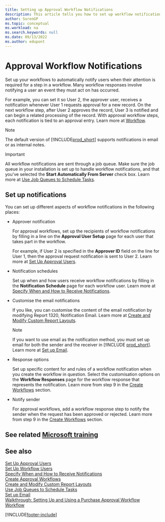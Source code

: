 ```yaml
---
title: Setting up Approval Workflow Notifications
description: This article tells you how to set up workflow notifications to alert a user that an event has occurred that they must react to; a workflow response is required.
author: SorenGP
ms.topic: conceptual
ms.workload: na
ms.search.keywords: null
ms.date: 09/13/2022
ms.author: edupont
---
```

# <a name="approval-workflow-notifications"></a>Approval Workflow Notifications

Set up your workflows to automatically notify users when their attention is required for a step in a workflow. Many workflow responses involve notifying a user an event they must act on has occurred.

For example, you can set it so User 2, the approver user, receives a notification whenever User 1 requests approval for a new record. On the next workflow step, after User 2 approves the record, User 3 is notified and can begin a related processing of the record. With approval workflow steps, each notification is tied to an approval entry. Learn more at [Workflow](across-workflow.md).  

> [!NOTE]  
> The default version of [!INCLUDE[prod_short](includes/prod_short.md)] supports notifications in email or as internal notes.  

> [!IMPORTANT]  
> All workflow notifications are sent through a job queue. Make sure the job queue in your installation is set up to handle workflow notifications, and that you've selected the **Start Automatically From Server** check box. Learn more at [Use Job Queues to Schedule Tasks](admin-job-queues-schedule-tasks.md).

## <a name="set-up-notifications"></a>Set up notifications

You can set up different aspects of workflow notifications in the following places:  

* Approver notification

  For approval workflows, set up the recipients of workflow notifications by filling in a line on the **Approval User Setup** page for each user that takes part in the workflow.  

  For example, if User 2 is specified in the **Approver ID** field on the line for User 1, then the approval request notification is sent to User 2. Learn more at [Set Up Approval Users](across-how-to-set-up-approval-users.md). 
  
* Notification schedules

  Set up when and how users receive workflow notifications by filling in the **Notification Schedule** page for each workflow user. Learn more at [Specify When and How to Receive Notifications](across-how-to-specify-when-and-how-to-receive-notifications.md). 
  
* Customise the email notifications

  If you like, you can customise the content of the email notification by modifying Report 1320, Notification Email. Learn more at [Create and Modify Custom Report Layouts](ui-how-create-custom-report-layout.md).  

  > [!NOTE]
  > If you want to use email as the notification method, you must set up email for both the sender and the receiver in [!INCLUDE [prod_short](includes/prod_short.md)]. Learn more at [Set up Email](admin-how-setup-email.md).
  
* Response options

  Set up specific content for and rules of a workflow notification when you create the workflow in question. Select the customisation options on the **Workflow Responses** page for the workflow response that represents the notification. Learn more from step 9 in the [Create Workflows](across-how-to-create-workflows.md#to-create-a-workflow) section. 
  
* Notify sender

  For approval workflows, add a workflow response step to notify the sender when the request has been approved or rejected. Learn more from step 9 in the [Create Workflows](across-how-to-create-workflows.md#to-create-a-workflow) section.   

## <a name="see-related-microsoft-training"></a>See related [Microsoft training](/training/modules/create-workflows/)

## <a name="see-also"></a>See also

[Set Up Approval Users](across-how-to-set-up-approval-users.md)  
[Set Up Workflow Users](across-how-to-set-up-workflow-users.md)  
[Specify When and How to Receive Notifications](across-how-to-specify-when-and-how-to-receive-notifications.md)  
[Create Approval Workflows](across-how-to-create-workflows.md)  
[Create and Modify Custom Report Layouts](ui-how-create-custom-report-layout.md)  
[Use Job Queues to Schedule Tasks](admin-job-queues-schedule-tasks.md)  
[Set up Email](admin-how-setup-email.md)  
[Walkthrough: Setting Up and Using a Purchase Approval Workflow](walkthrough-setting-up-and-using-a-purchase-approval-workflow.md)  
[Workflow](across-workflow.md)  

[!INCLUDE[footer-include](includes/footer-banner.md)]
